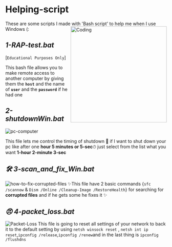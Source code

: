 # Helping-script
These are some scripts I made with 'Bash script' to help me when I use Windows (:<img align="right" alt="Coding" width="300"  src="https://media1.tenor.com/m/arL-Och6Y7sAAAAC/connecting-loading.gif">
***<h2> 1-RAP-test.bat***</h2>[`Educational Purposes Only`]</h6>

This bash file allows you to make remote access to another computer
by giving them the **`host`** and the name of **`user`** and the **`password`** if he had one

***<h2> 2-shutdownWin.bat</h2>*** 

![pc-computer](https://github.com/user-attachments/assets/372a1a26-0bbd-42a2-b106-8107105e27d2)

This file lets me control the timing of shutdown 🌙
if I want to shut down your pc like after one **hour 5 minutes or 5-sec**⏱
just select from the list what you want **1-hour   2-minute   3-sec**



***<h2>🛠 3-scan_and_fix_Win.bat </h2>*** 
![how-to-fix-corrupted-files](https://github.com/user-attachments/assets/d526ca60-c2ae-4ae7-9cf0-9d9438ce00b8)
✨This file have 2 basic commands {`sfc /scannow` & `Dism /Online /Cleanup-Image /RestoreHealth`} for searching for **corrupted files** and if he gets some he fixes it ✨

***<h2>😠 4-packet_loss.bat</h2>***
![Packet-Loss](https://github.com/user-attachments/assets/15da7b6d-798a-4448-90f1-f8898a524d09)
This file is going to reset all settings of your network to back it to the default setting by using `netsh winsock reset` , `netsh int ip reset`,`ipconfig /release`,`ipconfig /renew`and in the last thing is `ipconfig /flushdns`
